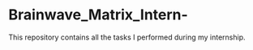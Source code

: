 # Brainwave_Matrix_Intern-
This repository contains all the tasks I performed during my internship.
